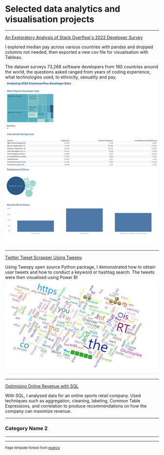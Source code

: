 # Selected data analytics and visualisation projects

---

[An Exploratory Analysis of Stack Overflow's 2022 Developer Survey](https://medium.com/@jimivsdata/how-much-does-the-average-developer-in-your-country-earn-59a4c0ec257b)

I explored median pay across various countries with pandas and dropped columns not needed, then exported a new csv file for visualisation with Tableau.

The dataset surveys 73,268 software developers from 180 countries around the world, the questions asked ranged from years of coding experience, what technologies used, to ethnicity, sexuality and pay.
<img src="/images/1_L8bXR8YIaIO_--tBjN8XNA.webp"/>

---
[Twitter Tweet Scrapper Using Tweepy](https://github.com/Jimi-Osheidu/twitter_python_scraper)

Using Tweepy open source Python package, I demonstrated how to obtain user tweets and how to conduct a keyword or hashtag search. The tweets were then visualised using Power BI
<img src="/images/Screenshot%202022-12-12%20185541%20tweets.jpg"/>

---
[Optimising Online Revenue with SQL](https://github.com/Jimi-Osheidu/Optimising-Online-Revenue-)

With SQL, I analysed  data for an online sports retail company. Used techniques such as aggregation, cleaning, labeling, Common Table Expressions, and correlation to produce recommendations on how the company can maximize revenue.

---

### Category Name 2



---




---
<p style="font-size:11px">Page template forked from <a href="https://github.com/evanca/quick-portfolio">evanca</a></p>
<!-- Remove above link if you don't want to attibute -->
